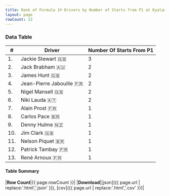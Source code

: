 ```yaml
---
title: Rank of Formula 1® Drivers by Number of Starts from P1 at Kyalami
layout: page
rowCount: 13
---
```


<canvas id="chart" width="400" height="180"></canvas>
<script>
var data = {
    "datasets": [
        {
            "backgroundColor": [
                "#f3a935",
                "#f3a935",
                "#f3a935",
                "#f3a935",
                "#f3a935",
                "#f3a935",
                "#f3a935",
                "#f3a935",
                "#f3a935",
                "#f3a935",
                "#f3a935",
                "#f3a935",
                "#f3a935"
            ],
            "borderColor": [
                "#f68639",
                "#f68639",
                "#f68639",
                "#f68639",
                "#f68639",
                "#f68639",
                "#f68639",
                "#f68639",
                "#f68639",
                "#f68639",
                "#f68639",
                "#f68639",
                "#f68639"
            ],
            "borderWidth": 1,
            "data": [
                3.0,
                2.0,
                2.0,
                2.0,
                2.0,
                2.0,
                1.0,
                1.0,
                1.0,
                1.0,
                1.0,
                1.0,
                1.0
            ],
            "label": "Number Of Starts From P1"
        }
    ],
    "labels": [
        "Jackie Stewart",
        "Jack Brabham",
        "James Hunt",
        "Jean-Pierre Jabouille",
        "Nigel Mansell",
        "Niki Lauda",
        "Alain Prost",
        "Carlos Pace",
        "Denny Hulme",
        "Jim Clark",
        "Nelson Piquet",
        "Patrick Tambay",
        "René Arnoux"
    ]
};
var options = {
  legend: {
    display: false
  },
  scales: {
    xAxes: [{
      ticks: {
        beginAtZero: true,
        maxRotation: 180,
        display: window.innerWidth > 800
      }
    }],
    yAxes: [{
      ticks: {
        beginAtZero: true
      }
    }]
  },
  onResize: function(chart, size) {
    chart.options.scales.xAxes[0].ticks.display = size.width > 800;
  }
};
var chart = new Chart("chart", {
    data: data,
    type: 'bar',
    options: options
});
</script>

<!-- div id="chart-navigation">
<button onclick="window.location = chart.toBase64Image();">Save as Image</button>
<button onclick="window.location = chart.toBase64Image();">Hello</button>
<button onclick="window.location = chart.toBase64Image();">Hello</button>
<select>
<option>one</option>
<option>two</option>
<option>three</option>
</select>
</div -->




### Data Table

| # | Driver | Number Of Starts From P1 |
|--|--|--|
| 1. | Jackie Stewart 🇬🇧 | 3 |
| 2. | Jack Brabham 🇦🇺 | 2 |
| 3. | James Hunt 🇬🇧 | 2 |
| 4. | Jean-Pierre Jabouille 🇫🇷 | 2 |
| 5. | Nigel Mansell 🇬🇧 | 2 |
| 6. | Niki Lauda 🇦🇹 | 2 |
| 7. | Alain Prost 🇫🇷 | 1 |
| 8. | Carlos Pace 🇧🇷 | 1 |
| 9. | Denny Hulme 🇳🇿 | 1 |
| 10. | Jim Clark 🇬🇧 | 1 |
| 11. | Nelson Piquet 🇧🇷 | 1 |
| 12. | Patrick Tambay 🇫🇷 | 1 |
| 13. | René Arnoux 🇫🇷 | 1 |

#### Table Summary

|**Row Count**|{{ page.rowCount }}|
|**Download**|[json]({{ page.url | replace:'.html','.json' }}), [csv]({{ page.url | replace:'.html','.csv' }})|
